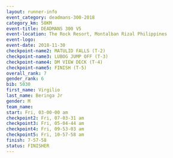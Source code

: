 ```yaml
---
layout: runner-info 
event_category: deadmans-300-2018 
category_km: 50KM 
event-title: DEADMANS 300 V5 
event-location: The Rock Resort, Montalban Rizal Philippines 
event-logo: 
event-date: 2018-11-30 
checkpoint-name2: MATULID FALLS (T-2) 
checkpoint-name3: LUBOG JUMP OFF (T-3) 
checkpoint-name4: DM VIEW DECK (T-4) 
checkpoint-name5: FINISH (T-5) 
overall_rank: 7
gender_rank: 6
bib: 5030
first_name: Virgilio
last_name: Beringa Jr
gender: M
team_name: 
start: Fri, 03-00-00 am
checkpoint2: Fri, 07-03-31 am
checkpoint3: Fri, 05-04-44 am
checkpoint4: Fri, 09-53-03 am
checkpoint5: Fri, 10-57-58 am
finish: 7-57-58
status: FINISHER
---
```

